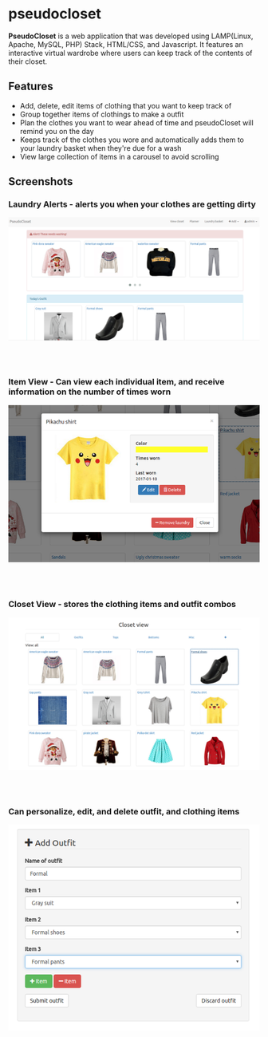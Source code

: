 # pseudocloset
**PseudoCloset** is a web application that was developed using LAMP(Linux, Apache, MySQL, PHP) Stack, HTML/CSS, and Javascript. It features an interactive virtual wardrobe where users can keep track of the contents of their closet.

## Features
- Add, delete, edit items of clothing that you want to keep track of
- Group together items of clothings to make a outfit
- Plan the clothes you want to wear ahead of time and pseudoCloset will remind you on the day
- Keeps track of the clothes you wore and automatically adds them to your laundry basket when they're due for a wash
- View large collection of items in a carousel to avoid scrolling

## Screenshots

### Laundry Alerts - alerts you when your clothes are getting dirty
![homescreen](img/homescreen.png)

</br>
</br>

### Item View - Can view each individual item, and receive information on the number of times worn
![itemview](img/itemview.png)

</br>
</br>

### Closet View - stores the clothing items and outfit combos
![view clothing](img/closet.png)

</br>
</br>

### Can personalize, edit, and delete outfit, and clothing items
![add outfit](img/addoutfit.png)


